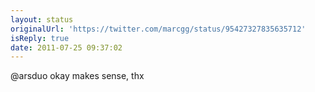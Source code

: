 ```yaml
---
layout: status
originalUrl: 'https://twitter.com/marcgg/status/95427327835635712'
isReply: true
date: 2011-07-25 09:37:02
---
```


@arsduo okay makes sense, thx
